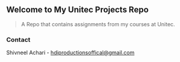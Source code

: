 ## Welcome to My Unitec Projects Repo
> A Repo that contains assignments from my courses at Unitec. 

### Contact

Shivneel Achari - hdiproductionsoffical@gmail.com
